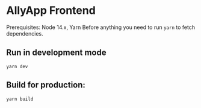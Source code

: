# AllyApp Frontend

Prerequisites: Node 14.x, Yarn
Before anything you need to run `yarn` to fetch dependencies.

## Run in development mode

```
yarn dev
```

## Build for production:

```
yarn build
```
